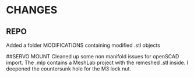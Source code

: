 # CHANGES

## REPO
Added a folder MODIFICATIONS containing modified .stl objects

##SERVO MOUNT
Cleaned up some non manifold issues for openSCAD import. The .mlp contains a MeshLab project with the remeshed .stl inside.
I deepened the countersunk hole for the M3 lock nut.
